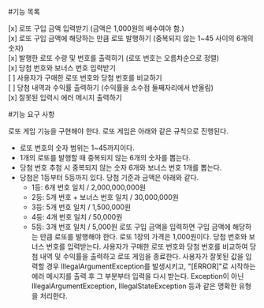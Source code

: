 #기능 목록

[x] 로또 구입 금액 입력받기 (금액은 1,000원의 배수여야 함.)  
[x] 로또 구입 금액에 해당하는 만큼 로또 발행하기 (중복되지 않는 1~45 사이의 6개의 숫자)  
[x] 발행한 로또 수량 및 번호를 출력하기 (로또 번호는 오름차순으로 정렬)  
[x] 당첨 번호와 보너스 번호 입력받기  
[ ] 사용자가 구매한 로또 번호와 당첨 번호를 비교하기  
[ ] 당첨 내역과 수익률 출력하기 (수익률을 소수점 둘째자리에서 반올림)   
[x] 잘못된 입력시 에러 메시지 출력하기  
 


#기능 요구 사항

로또 게임 기능을 구현해야 한다. 로또 게임은 아래와 같은 규칙으로 진행된다.

- 로또 번호의 숫자 범위는 1~45까지이다.
- 1개의 로또를 발행할 때 중복되지 않는 6개의 숫자를 뽑는다.
- 당첨 번호 추첨 시 중복되지 않는 숫자 6개와 보너스 번호 1개를 뽑는다.
- 당첨은 1등부터 5등까지 있다. 당첨 기준과 금액은 아래와 같다.
    - 1등: 6개 번호 일치 / 2,000,000,000원
    - 2등: 5개 번호 + 보너스 번호 일치 / 30,000,000원
    - 3등: 5개 번호 일치 / 1,500,000원
    - 4등: 4개 번호 일치 / 50,000원
    - 5등: 3개 번호 일치 / 5,000원
로또 구입 금액을 입력하면 구입 금액에 해당하는 만큼 로또를 발행해야 한다.
로또 1장의 가격은 1,000원이다.
당첨 번호와 보너스 번호를 입력받는다.
사용자가 구매한 로또 번호와 당첨 번호를 비교하여 당첨 내역 및 수익률을 출력하고 로또 게임을 종료한다.
사용자가 잘못된 값을 입력할 경우 IllegalArgumentException를 발생시키고, "[ERROR]"로 시작하는 에러 메시지를 출력 후 그 부분부터 입력을 다시 받는다.
Exception이 아닌 IllegalArgumentException, IllegalStateException 등과 같은 명확한 유형을 처리한다.